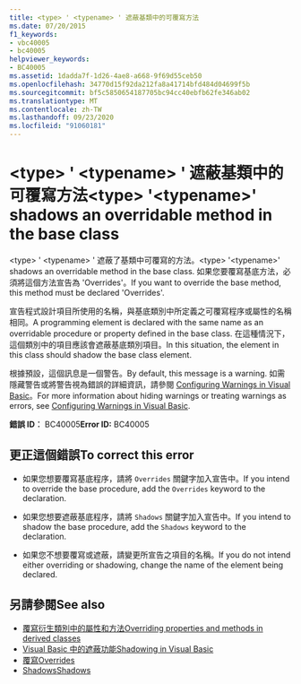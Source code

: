 ```yaml
---
title: <type> ' <typename> ' 遮蔽基類中的可覆寫方法
ms.date: 07/20/2015
f1_keywords:
- vbc40005
- bc40005
helpviewer_keywords:
- BC40005
ms.assetid: 1dadda7f-1d26-4ae8-a668-9f69d55ceb50
ms.openlocfilehash: 34770d15f92da212fa8a41714bfd484d04699f5b
ms.sourcegitcommit: bf5c5850654187705bc94cc40ebfb62fe346ab02
ms.translationtype: MT
ms.contentlocale: zh-TW
ms.lasthandoff: 09/23/2020
ms.locfileid: "91060181"
---
```

# <a name="type-typename-shadows-an-overridable-method-in-the-base-class"></a><span data-ttu-id="8a821-102">\<type> ' \<typename> ' 遮蔽基類中的可覆寫方法</span><span class="sxs-lookup"><span data-stu-id="8a821-102">\<type> '\<typename>' shadows an overridable method in the base class</span></span>

<span data-ttu-id="8a821-103">\<type> ' \<typename> ' 遮蔽了基類中可覆寫的方法。</span><span class="sxs-lookup"><span data-stu-id="8a821-103">\<type> '\<typename>' shadows an overridable method in the base class.</span></span> <span data-ttu-id="8a821-104">如果您要覆寫基底方法，必須將這個方法宣告為 'Overrides'。</span><span class="sxs-lookup"><span data-stu-id="8a821-104">If you want to override the base method, this method must be declared 'Overrides'.</span></span>  
  
 <span data-ttu-id="8a821-105">宣告程式設計項目所使用的名稱，與基底類別中所定義之可覆寫程序或屬性的名稱相同。</span><span class="sxs-lookup"><span data-stu-id="8a821-105">A programming element is declared with the same name as an overridable procedure or property defined in the base class.</span></span> <span data-ttu-id="8a821-106">在這種情況下，這個類別中的項目應該會遮蔽基底類別項目。</span><span class="sxs-lookup"><span data-stu-id="8a821-106">In this situation, the element in this class should shadow the base class element.</span></span>  
  
 <span data-ttu-id="8a821-107">根據預設，這個訊息是一個警告。</span><span class="sxs-lookup"><span data-stu-id="8a821-107">By default, this message is a warning.</span></span> <span data-ttu-id="8a821-108">如需隱藏警告或將警告視為錯誤的詳細資訊，請參閱 [Configuring Warnings in Visual Basic](/visualstudio/ide/configuring-warnings-in-visual-basic)。</span><span class="sxs-lookup"><span data-stu-id="8a821-108">For more information about hiding warnings or treating warnings as errors, see [Configuring Warnings in Visual Basic](/visualstudio/ide/configuring-warnings-in-visual-basic).</span></span>  
  
 <span data-ttu-id="8a821-109">**錯誤 ID︰** BC40005</span><span class="sxs-lookup"><span data-stu-id="8a821-109">**Error ID:** BC40005</span></span>  
  
## <a name="to-correct-this-error"></a><span data-ttu-id="8a821-110">更正這個錯誤</span><span class="sxs-lookup"><span data-stu-id="8a821-110">To correct this error</span></span>  
  
- <span data-ttu-id="8a821-111">如果您想要覆寫基底程序，請將 `Overrides` 關鍵字加入宣告中。</span><span class="sxs-lookup"><span data-stu-id="8a821-111">If you intend to override the base procedure, add the `Overrides` keyword to the declaration.</span></span>  
  
- <span data-ttu-id="8a821-112">如果您想要遮蔽基底程序，請將 `Shadows` 關鍵字加入宣告中。</span><span class="sxs-lookup"><span data-stu-id="8a821-112">If you intend to shadow the base procedure, add the `Shadows` keyword to the declaration.</span></span>  
  
- <span data-ttu-id="8a821-113">如果您不想要覆寫或遮蔽，請變更所宣告之項目的名稱。</span><span class="sxs-lookup"><span data-stu-id="8a821-113">If you do not intend either overriding or shadowing, change the name of the element being declared.</span></span>  
  
## <a name="see-also"></a><span data-ttu-id="8a821-114">另請參閱</span><span class="sxs-lookup"><span data-stu-id="8a821-114">See also</span></span>

- [<span data-ttu-id="8a821-115">覆寫衍生類別中的屬性和方法</span><span class="sxs-lookup"><span data-stu-id="8a821-115">Overriding properties and methods in derived classes</span></span>](../programming-guide/language-features/objects-and-classes/inheritance-basics.md#overriding-properties-and-methods-in-derived-classes)
- [<span data-ttu-id="8a821-116">Visual Basic 中的遮蔽功能</span><span class="sxs-lookup"><span data-stu-id="8a821-116">Shadowing in Visual Basic</span></span>](../programming-guide/language-features/declared-elements/shadowing.md)
- [<span data-ttu-id="8a821-117">覆寫</span><span class="sxs-lookup"><span data-stu-id="8a821-117">Overrides</span></span>](../language-reference/modifiers/overrides.md)
- [<span data-ttu-id="8a821-118">Shadows</span><span class="sxs-lookup"><span data-stu-id="8a821-118">Shadows</span></span>](../language-reference/modifiers/shadows.md)
